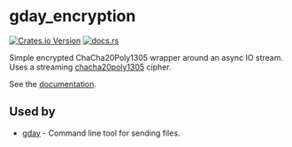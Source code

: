 # gday_encryption
[![Crates.io Version](https://img.shields.io/crates/v/gday_encryption)](https://crates.io/crates/gday_encryption)
[![docs.rs](https://img.shields.io/docsrs/gday_encryption)](https://docs.rs/gday_encryption/)

Simple encrypted ChaCha20Poly1305 wrapper around an async IO stream.
Uses a streaming [chacha20poly1305](https://docs.rs/chacha20poly1305/latest/chacha20poly1305/) cipher.

See the [documentation](https://docs.rs/gday_encryption/).

## Used by
- [gday](https://crates.io/crates/gday) - Command line tool for sending files.
